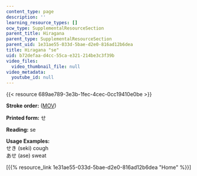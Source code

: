 ```yaml
---
content_type: page
description: ''
learning_resource_types: []
ocw_type: SupplementalResourceSection
parent_title: Hiragana
parent_type: SupplementalResourceSection
parent_uid: 1e31ae55-033d-5bae-d2e0-816ad12b6dea
title: Hiragana "se"
uid: b72defaa-d4cc-55ca-e321-214be3c3f39b
video_files:
  video_thumbnail_file: null
video_metadata:
  youtube_id: null
---
```


{{< resource 689ae789-3e3b-1fec-4cec-0cc19410e0be >}}

**Stroke order:** ([MOV](http://www.archive.org/download/MITRES21F.01S10_HIRAGANA_CHARACTERS/0427.mov))

**Printed form:** せ

**Reading:** se

**Usage Examples:**  
せき (seki) cough  
あせ (ase) sweat

  
\[{{% resource_link 1e31ae55-033d-5bae-d2e0-816ad12b6dea "Home" %}}\]